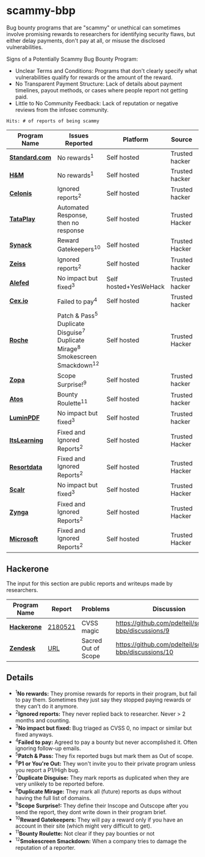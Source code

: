 # scammy-bbp
Bug bounty programs that are "scammy" or unethical can sometimes involve promising rewards to researchers for identifying security flaws, but either delay payments, don't pay at all, or misuse the disclosed vulnerabilities. 


Signs of a Potentially Scammy Bug Bounty Program:

- Unclear Terms and Conditions: Programs that don't clearly specify what vulnerabilities qualify for rewards or the amount of the reward.
- No Transparent Payment Structure: Lack of details about payment timelines, payout methods, or cases where people report not getting paid.
- Little to No Community Feedback: Lack of reputation or negative reviews from the infosec community.

`Hits: # of reports of being scammy`

| Program Name              | Issues Reported                                        | Platform | Source     | Hits
|---------------------------|-------------------------------------------------------|------------|----------------------| ------
| **[Standard.com](https://www.standard.com/get-to-know-standard/responsible-disclosure-program)**    | No rewards<sup>1</sup> |Self hosted| Trusted hacker        | 1
| **[H&M](https://www.hm.com/security.txt)** | No rewards<sup>1</sup> |Self hosted|  Trusted hacker | 2
| **[Celonis](https://www.celonis.com/pdf/vulnerability-disclosure-program/)** | Ignored reports<sup>2</sup> | Self hosted |Trusted hacker        | 1
| **[TataPlay](https://www.tataplay.com/bug-bounty-hunter)** | Automated Response, then no response | Self hosted| Trusted Hacker | 1
| **[Synack](https://synack.responsibledisclosure.com/hc/en-us)** | Reward Gatekeepers<sup>10</sup>|Self hosted | Trusted Hacker | 1
| **[Zeiss](https://www.zeiss.com/disclosure-policy.pdf)**| Ignored reports<sup>2</sup> | Self hosted |Trusted hacker| 1
| **[Alefed](https://vdp.alefeducation.com/p/Vulnerability-Disclosure-Policy-and-Submission-Form)**| No impact but fixed<sup>3</sup> |Self hosted+YesWeHack|Trusted hacker | 1
| **[Cex.io](https://blog.cex.io/news/cex-io-bug-bounty-program-and-policy-22948)**| Failed to pay<sup>4</sup> | Self hosted | Trusted hacker | 1 
| **[Roche](https://hackerone.com/roche?type=team)** | Patch & Pass<sup>5</sup><br> Duplicate Disguise<sup>7</sup><br>Duplicate Mirage<sup>8</sup><br>Smokescreen Smackdown<sup>12</sup>|Self hosted | Trusted Hacker | 2
| **[Zopa](https://zopa.com/.well-known/security.txt)** | Scope Surprise!<sup>9</sup> |Self hosted | Trusted hacker | 1
| **[Atos](https://hackerone.com/atos?type=team)**| Bounty Roulette<sup>11</sup>|Self hosted | Trusted hacker | 1
| **[LuminPDF](https://www.luminpdf.com/bug-bounty-program)** | No impact but fixed<sup>3</sup>|Self hosted | Trusted hacker | 1
| **[ItsLearning](https://itslearning.com/privacy-commitment/responsible-disclosure)** | Fixed and Ignored Reports<sup>2</sup> | Self hosted | Trusted Hacker | 1
| **[Resortdata](https://www.resortdata.com/about/responsible-disclosure/)** | Fixed and Ignored Reports<sup>2</sup> | Self hosted | Trusted Hacker | 1
| **[Scalr](https://www.scalr.com/system-description)** | No impact but fixed<sup>3</sup> | Self hosted | Trusted Hacker | 1
| **[Zynga](https://www.zynga.com/security/rdp)** | Fixed and Ignored Reports<sup>2</sup> | Self hosted | Trusted Hacker | 1
| **[Microsoft](https://www.microsoft.com/en-us/msrc/bounty)** | Fixed and Ignored Reports<sup>2</sup> <br>  | Self hosted | Trusted Hacker | 2


## Hackerone

The input for this section are public reports and writeups made by researchers. 

| Program Name     | Report       | Problems | Discussion
|----------------|---------------|------------|---------------
| **[Hackerone]()**|[2180521](https://hackerone.com/reports/2180521)|CVSS magic| https://github.com/pdelteil/scammy-bbp/discussions/9
|**[Zendesk]()**| [URL](https://gist.github.com/hackermondev/68ec8ed145fcee49d2f5e2b9d2cf2e52)|Sacred Out of Scope| https://github.com/pdelteil/scammy-bbp/discussions/10

## Details

- <sup>1</sup>**No rewards:** They promise rewards for reports in their program, but fail to pay them. Sometimes they just say they stopped paying rewards or they can't do it anymore.
- <sup>2</sup>**Ignored reports:** They never replied back to researcher. Never > 2 months and counting.
- <sup>3</sup>**No impact but fixed:** Bug triaged as CVSS 0, no impact or similar but fixed anyways.  
- <sup>4</sup>**Failed to pay:** Agreed to pay a bounty but never accomplished it. Often ignoring follow-up emails.
- <sup>5</sup>**Patch & Pass:** They fix reported bugs but mark them as Out of scope.
- <sup>6</sup>**P1 or You're Out:** They won't invite you to their private program unless you report a P1/High bug.
- <sup>7</sup>**Duplicate Disguise:** They mark reports as duplicated when they are very unlikely to be reported before.
- <sup>8</sup>**Duplicate Mirage:** They mark all (future) reports as dups without having the full list of domains. 
- <sup>9</sup>**Scope Surprise!:** They define their  Inscope and Outscope after you send the report, they dont write down in their program brief.
- <sup>10</sup>**Reward Gatekeepers:** They will pay a reward only if you have an account in their site (which might very difficult to get).
- <sup>11</sup>**Bounty Roulette:** Not clear if they pay bounties or not
- <sup>12</sup>**Smokescreen Smackdown:** When a company tries to damage the reputation of a reporter.
